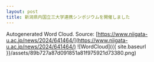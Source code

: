 ```yaml
---
layout: post
title: 新潟県内国立三大学連携シンポジウムを開催しました
---
```

Autogenerated Word Cloud.
Source\: [https://www.niigata-u.ac.jp/news/2024/641464/](https://www.niigata-u.ac.jp/news/2024/641464/)
![WordCloud]({{ site.baseurl }}/assets/89b727a87d091851a81f975921d73380.png)